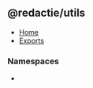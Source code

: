 ## @redactie/utils

- [Home](../wiki/Home)
- [Exports](../wiki/Exports)

### Namespaces

- [<internal>](../wiki/%3Cinternal%3E)
